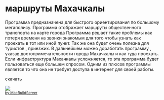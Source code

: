 маршруты Махачкалы 
===========


Программа предназначена для быстрого ориентирования по большому мегаполису. 
Программа  отображает маршруты общественного транспорта на карте города
Программа решает такие проблемы как потеря времени на звонки знакомым для того чтобы узнать как проехать в тот или иной пункт.
Так же она будет очень полезна для туристов , приезжих. В дальнейшем можно доработать программу , указав достопримечательности города Махачкалы и как туда проехать.
Если инфраструктура Махачкалы усложняется, то эта программа будет пользоваться еще большем спросом.
Одним из плюсов программы является то что она не требует доступа в интернет для своей работы. 


скачать


<!-- MacBuildServer Install Button -->
<div class="macbuildserver-block">
    <a class="macbuildserver-button" href="http://macbuildserver.com/project/github/build/?xcode_project=marshrut.xcodeproj&amp;target=marshrut.temp_caseinsensitive_rename&amp;repo_url=git%40github.com%3Amuaviya%2Fmarshrutnew1.git&amp;build_conf=Release" target="_blank"><img src="http://com.macbuildserver.github.s3-website-us-east-1.amazonaws.com/button_up.png"/></a><br/><sup><a href="http://macbuildserver.com/github/opensource/" target="_blank">by MacBuildServer</a></sup>
</div>
<!-- MacBuildServer Install Button -->



